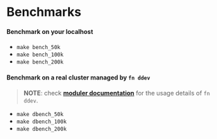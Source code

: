 # Benchmarks

#### Benchmark on your localhost

- `make bench_50k`
- `make bench_100k`
- `make bench_200k`

#### Benchmark on a real cluster managed by `fn ddev`

> **NOTE**: check [**moduler documentation**](../../src/components/finutils/src/common/ddev/README.md) for the usage details of `fn ddev`.

- `make dbench_50k`
- `make dbench_100k`
- `make dbench_200k`
